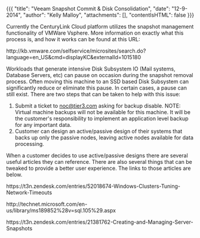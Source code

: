 {{{
  "title": "Veeam Snapshot Commit & Disk Consolidation",
  "date": "12-9-2014",
  "author": "Kelly Malloy",
  "attachments": [],
  "contentIsHTML": false
}}}

<p>Currently the CenturyLink Cloud platform utilizes the snapshot management functionality of VMWare Vsphere. More information on exactly what this process is, and how it works can be found at this URL:</p>
<p>http://kb.vmware.com/selfservice/microsites/search.do?language=en_US&amp;cmd=displayKC&amp;externalId=1015180</p>
<p>Workloads that generate intensive Disk Subsystem IO (Mail systems, Database Servers, etc) can pause on occasion during the snapshot removal process. Often moving this machine to an SSD based Disk Subsystem can significantly reduce or eliminate this pause. In certain cases, a pause can still exist. There are two steps that can be taken to help with this issue:</p>

1. Submit a ticket to noc@tier3.com asking for backup disable. NOTE:&nbsp; Virtual machine backups will not be available for this machine. It will be the customer's responsibility to implement an application level backup for any important data.
2. Customer can design an active/passive design of their systems that backs up only the passive nodes, leaving active nodes available for data processing.

<p>When a customer decides to use active/passive designs there are several useful articles they can reference. There are also several things that can be tweaked to provide a better user experience. The links to those articles are below.</p>

<p>https://t3n.zendesk.com/entries/52018674-Windows-Clusters-Tuning-Network-Timeouts</p>
<p>http://technet.microsoft.com/en-us/library/ms189852%28v=sql.105%29.aspx</p>
<p>https://t3n.zendesk.com/entries/21381762-Creating-and-Managing-Server-Snapshots</p>






